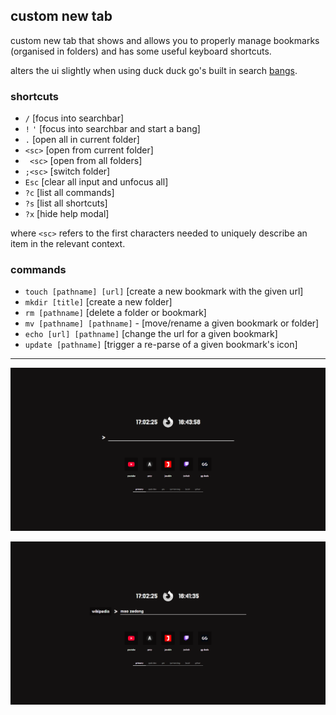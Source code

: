 ## custom new tab
custom new tab that shows and allows you to properly manage bookmarks (organised in folders) and has some useful keyboard shortcuts.

alters the ui slightly when using duck duck go's built in search [bangs](https://duckduckgo.com/bangs).

### shortcuts
- `/` [focus into searchbar]
- `!` `'` [focus into searchbar and start a bang]
- `.` [open all in current folder] 
- `<sc>` [open from current folder] 
- ` <sc>` [open from all folders]
- `;<sc>` [switch folder] 
- `Esc` [clear all input and unfocus all]
- `?c` [list all commands]
- `?s` [list all shortcuts]
- `?x` [hide help modal]

where `<sc>` refers to the first characters needed to uniquely describe an item in the relevant context.

### commands
- `touch [pathname] [url]` [create a new bookmark with the given url]
- `mkdir [title]` [create a new folder]
- `rm [pathname]` [delete a folder or bookmark]
- `mv [pathname] [pathname]` - [move/rename a given bookmark or folder]
- `echo [url] [pathname]` [change the url for a given bookmark]
- `update [pathname]` [trigger a re-parse of a given bookmark's icon]

---
![main](/imgs/main.png)

![bang](/imgs/bang.png)
